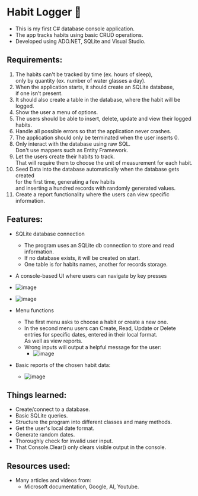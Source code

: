 # Habit Logger 📅

- This is my first C# database console application.
- The app tracks habits using basic CRUD operations.
- Developed using ADO.NET, SQLite and Visual Studio.

## Requirements:

1) The habits can't be tracked by time (ex. hours of sleep),  
only by quantity (ex. number of water glasses a day).
2) When the application starts, it should create an SQLite database,  
if one isn’t present.
3) It should also create a table in the database, where the habit will be logged.
4) Show the user a menu of options.
5) The users should be able to insert, delete, update and view their logged habits.
6) Handle all possible errors so that the application never crashes.
7) The application should only be terminated when the user inserts 0.
8) Only interact with the database using raw SQL.  
Don't use mappers such as Entity Framework.
9) Let the users create their habits to track.  
That will require them to choose the unit of measurement for each habit.
10) Seed Data into the database automatically when the database gets created  
for the first time, generating a few habits  
and inserting a hundred records with randomly generated values.
11) Create a report functionality where the users can view specific information.

## Features:

- SQLite database connection
  - The program uses an SQLite db connection to store and read information.
  - If no database exists, it will be created on start.
  - One table is for habits names, another for records storage.
    
- A console-based UI where users can navigate by key presses
- ![image](https://github.com/gkemeza/HabitLogger/assets/148207780/ebe4f9bf-4816-4d1f-8b33-3dae8442ec94)
- ![image](https://github.com/gkemeza/HabitLogger/assets/148207780/269ecfeb-cdda-4944-804b-f5e4c0fc852f)
    
- Menu functions
  - The first menu asks to choose a habit or create a new one.
  - In the second menu users can Create, Read, Update or Delete  
  entries for specific dates, entered in their local format.  
  As well as view reports.
  - Wrong inputs will output a helpful message for the user:
    - ![image](https://github.com/gkemeza/HabitLogger/assets/148207780/c27e0e5d-d2d6-4d18-b00b-b5226a352b33)

 
- Basic reports of the chosen habit data:
  - ![image](https://github.com/gkemeza/HabitLogger/assets/148207780/5547f4ba-878e-4ecd-817d-2aeb6d3ccabd)

## Things learned:

- Create/connect to a database.
- Basic SQLite queries.
- Structure the program into different classes and many methods.
- Get the user's local date format.
- Generate random dates.
- Thoroughly check for invalid user input.
- That Console.Clear() only clears visible output in the console.

## Resources used:
- Many articles and videos from:
  - Microsoft documentation, Google, AI, Youtube.
